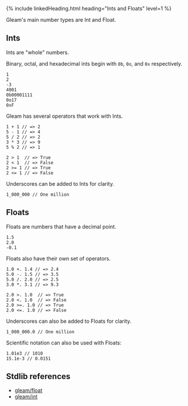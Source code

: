 {% include linkedHeading.html heading="Ints and Floats" level=1 %}

Gleam's main number types are Int and Float.

## Ints

Ints are "whole" numbers.

Binary, octal, and hexadecimal ints begin with `0b`, `0o`, and `0x` respectively.

```gleam
1
2
-3
4001
0b00001111
0o17
0xF
```

Gleam has several operators that work with Ints.

```gleam
1 + 1 // => 2
5 - 1 // => 4
5 / 2 // => 2
3 * 3 // => 9
5 % 2 // => 1

2 > 1  // => True
2 < 1  // => False
2 >= 1 // => True
2 <= 1 // => False
```

Underscores can be added to Ints for clarity.

```gleam
1_000_000 // One million
```

## Floats

Floats are numbers that have a decimal point.

```gleam
1.5
2.0
-0.1
```

Floats also have their own set of operators.

```gleam
1.0 +. 1.4 // => 2.4
5.0 -. 1.5 // => 3.5
5.0 /. 2.0 // => 2.5
3.0 *. 3.1 // => 9.3

2.0 >. 1.0  // => True
2.0 <. 1.0  // => False
2.0 >=. 1.0 // => True
2.0 <=. 1.0 // => False
```

Underscores can also be added to Floats for clarity.

```gleam
1_000_000.0 // One million
```

Scientific notation can also be used with Floats:

```gleam
1.01e3 // 1010
15.1e-3 // 0.0151
```

## Stdlib references

- [gleam/float](https://hexdocs.pm/gleam_stdlib/gleam/float.html)
- [gleam/int](https://hexdocs.pm/gleam_stdlib/gleam/int.html)
